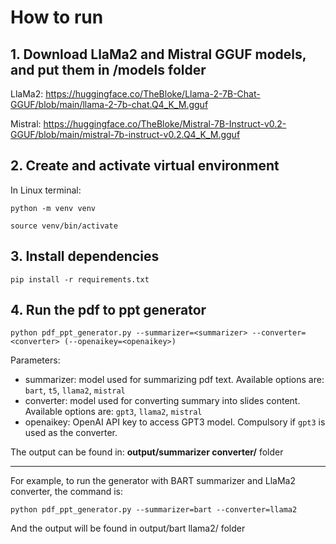# How to run
## 1. Download LlaMa2 and Mistral GGUF models, and put them in /models folder
LlaMa2: https://huggingface.co/TheBloke/Llama-2-7B-Chat-GGUF/blob/main/llama-2-7b-chat.Q4_K_M.gguf

Mistral: https://huggingface.co/TheBloke/Mistral-7B-Instruct-v0.2-GGUF/blob/main/mistral-7b-instruct-v0.2.Q4_K_M.gguf
## 2. Create and activate virtual environment
In Linux terminal: 

`python -m venv venv`

`source venv/bin/activate`
## 3. Install dependencies
`pip install -r requirements.txt`
## 4. Run the pdf to ppt generator
`python pdf_ppt_generator.py --summarizer=<summarizer> --converter=<converter> (--openaikey=<openaikey>)`

Parameters:
* summarizer: model used for summarizing pdf text. Available options are: `bart`, `t5`, `llama2`, `mistral`
* converter: model used for converting summary into slides content. Available options are: `gpt3`, `llama2`, `mistral`
* openaikey: OpenAI API key to access GPT3 model. Compulsory if `gpt3` is used as the converter.

The output can be found in: **output/summarizer converter/** folder

***

For example, to run the generator with BART summarizer and LlaMa2 converter, the command is:

`python pdf_ppt_generator.py --summarizer=bart --converter=llama2`

And the output will be found in output/bart llama2/ folder
